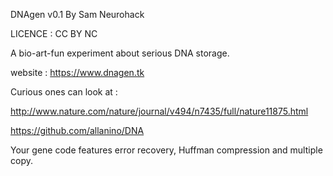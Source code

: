 DNAgen v0.1
By Sam Neurohack

LICENCE : CC BY NC

A bio-art-fun experiment about serious DNA storage.

website : https://www.dnagen.tk

Curious ones can look at :

http://www.nature.com/nature/journal/v494/n7435/full/nature11875.html

https://github.com/allanino/DNA

 Your gene code features error recovery, Huffman compression and multiple copy.
